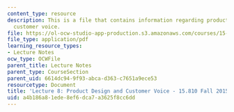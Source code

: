 ```yaml
---
content_type: resource
description: This is a file that contains information regarding product design and
  customer voice.
file: https://ol-ocw-studio-app-production.s3.amazonaws.com/courses/15-810-marketing-management-analytics-frameworks-and-applications-fall-2015/a4b186a81ede8ef6dca7a3625f8cc6dd_MIT15_810F15_L8_ProdDesn.pdf
file_type: application/pdf
learning_resource_types:
- Lecture Notes
ocw_type: OCWFile
parent_title: Lecture Notes
parent_type: CourseSection
parent_uid: 6614dc94-9f93-abca-d363-c7651a9ece53
resourcetype: Document
title: 'Lecture 8: Product Design and Customer Voice - 15.810 Fall 2015'
uid: a4b186a8-1ede-8ef6-dca7-a3625f8cc6dd
---
```

